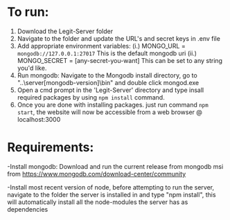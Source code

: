# To run:
1.  Download the Legit-Server folder
2.  Navigate to the folder and update the URL's and secret keys in .env file 
3.  Add appropriate environment variables:
	 (i.) MONGO_URL = `mongodb://127.0.0.1:27017` 	This is the default mongodb uri
	 (ii.) MONGO_SECRET = [any-secret-you-want]	This can be set to any string you'd like.	
4.	Run mongodb: Navigate to the Mongodb install directory, go to "..\server\[mongodb-version]\bin\" and double click mongod.exe	
5.	Open a cmd prompt in the 'Legit-Server' directory and type insall required packages by using `npm install` command.
6. Once you are done with installing packages. just run command `npm start`, the website will now be accessible from a web browser @ localhost:3000

# Requirements:
-Install mongodb: Download and run the current release from mongodb msi from https://www.mongodb.com/download-center/community

-Install most recent version of node, before attempting to run the server, navigate to the folder the server is installed in and type "npm install", this will automatically install all the node-modules the server has as dependencies

